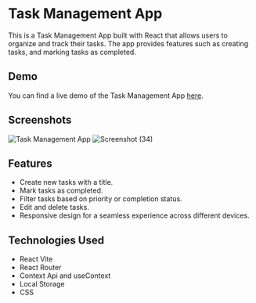 # Task Management App

This is a Task Management App built with React that allows users to organize and track their tasks. The app provides features such as creating tasks, and marking tasks as completed.

## Demo

You can find a live demo of the Task Management App [here](https://todo-5e980.web.app ).

## Screenshots

![Task Management App](https://github.com/Divyanshu1020/Task-Management-App/assets/97149795/0ad94c7d-14de-4b15-b3a9-e6e7337e1911)
![Screenshot (34)](https://github.com/Divyanshu1020/Task-Management-App/assets/97149795/34f7b479-57bc-4212-869a-28770e7207bd)


## Features

- Create new tasks with a title.
- Mark tasks as completed.
- Filter tasks based on priority or completion status.
- Edit and delete tasks.
- Responsive design for a seamless experience across different devices.


## Technologies Used

- React Vite
- React Router
- Context Api and useContext
- Local Storage
- CSS 

   

